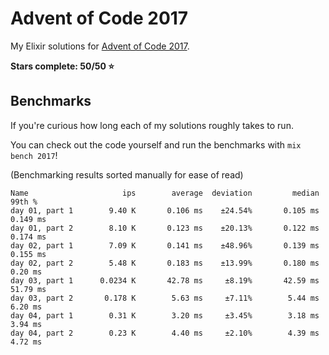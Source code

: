 # Advent of Code 2017

My Elixir solutions for [Advent of Code 2017](https://adventofcode.com/2017).

**Stars complete: 50/50 :star:**

## Benchmarks

If you're curious how long each of my solutions roughly takes to run.

You can check out the code yourself and run the benchmarks with `mix bench 2017`!

(Benchmarking results sorted manually for ease of read)

```
Name                     ips        average  deviation         median         99th %
day 01, part 1        9.40 K       0.106 ms    ±24.54%       0.105 ms       0.149 ms
day 01, part 2        8.10 K       0.123 ms    ±20.13%       0.122 ms       0.174 ms
day 02, part 1        7.09 K       0.141 ms    ±48.96%       0.139 ms       0.155 ms
day 02, part 2        5.48 K       0.183 ms    ±13.99%       0.180 ms        0.20 ms
day 03, part 1      0.0234 K       42.78 ms     ±8.19%       42.59 ms       51.79 ms
day 03, part 2       0.178 K        5.63 ms     ±7.11%        5.44 ms        6.20 ms
day 04, part 1        0.31 K        3.20 ms     ±3.45%        3.18 ms        3.94 ms
day 04, part 2        0.23 K        4.40 ms     ±2.10%        4.39 ms        4.72 ms
```
